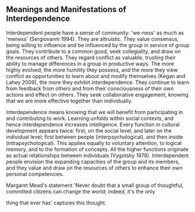 ## Meanings and Manifestations of Interdependence

Interdependent people have a sense of community: 'we-ness' as much as 'meness' (Sergiovanni 1994). They are altruistic. They value consensus, being willing to influence and be influenced by the group in service of group goals. They contribute to a common good, seek collegiality, and draw on the resources of others. They regard conflict as valuable, trusting their ability to manage differences in a group in productive ways. The more highly evolved, the more humility they possess, and the more they view conflict as opportunities to learn about and modify themselves (Kegan and Lahey 2009), the more they exhibit interdependence. They continue to learn from feedback from others and from their consciousness of their own actions and effect on others. They seek collaborative engagement, knowing that we are more effective together than individually.

Interdependence means knowing that we will benefit from participating in and contributing to work. Learning unfolds within social contexts, and hence interdependence increases intelligence. Every function in cultural development appears twice: first, on the social level, and later on the individual level; first between people (interpsychological), and then inside (intrapsychological). This applies equally to voluntary attention, to logical memory, and to the formation of concepts. All the higher functions originate as actual relationships between individuals (Vygotsky 1978). Interdependent people envision the expanding capacities of the group and its members, and they value and draw on the resources of others to enhance their own personal competencies.

Margaret Mead's statement 'Never doubt that a small group of thoughtful, committed citizens can change the world; indeed, it's the only

thing that ever has' captures this thought.